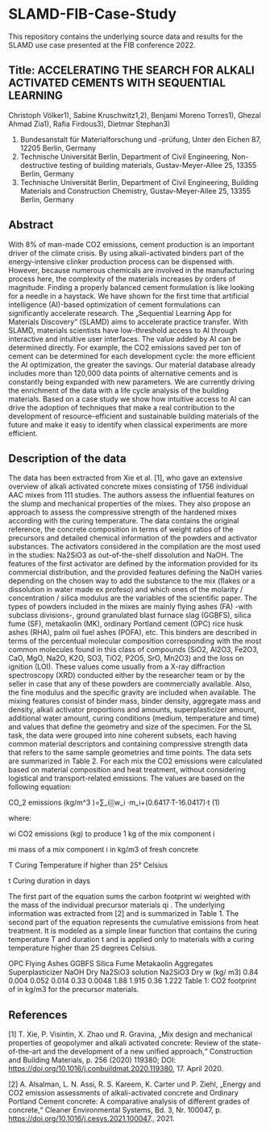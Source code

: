 # SLAMD-FIB-Case-Study

This repository contains the underlying source data and results for the SLAMD use case presented at the FIB conference 2022. 

## Title: ACCELERATING THE SEARCH FOR ALKALI ACTIVATED CEMENTS WITH SEQUENTIAL LEARNING 

Christoph Völker1), Sabine Kruschwitz1,2),  Benjami Moreno Torres1),  Ghezal Ahmad Zia1),  Rafia Firdous3), Dietmar Stephan3)
1) Bundesanstalt für Materialforschung und -prüfung, Unter den Eichen 87, 12205 Berlin, Germany
2) Technische Universität Berlin, Department of Civil Engineering, Non-destructive testing of building materials, Gustav-Meyer-Allee 25, 13355 Berlin, Germany
3) Technische Universität Berlin, Department of Civil Engineering, Building Materials and Construction Chemistry, Gustav-Meyer-Allee 25, 13355 Berlin, Germany


## Abstract

With 8% of man-made CO2 emissions, cement production is an important driver of the climate crisis. By using alkali-activated binders part of the energy-intensive clinker production process can be dispensed with. However, because numerous chemicals are involved in the manufacturing process here, the complexity of the materials increases by orders of magnitude. Finding a properly balanced cement formulation is like looking for a needle in a haystack. We have shown for the first time that artificial intelligence (AI)-based optimization of cement formulations can significantly accelerate research. 
The „Sequential Learning App for Materials Discovery“ (SLAMD) aims to accelerate practice transfer. With SLAMD, materials scientists have low-threshold access to AI through interactive and intuitive user interfaces. The value added by AI can be determined directly. For example, the CO2 emissions saved per ton of cement can be determined for each development cycle: the more efficient the AI optimization, the greater the savings. 
Our material database already includes more than 120,000 data points of alternative cements and is constantly being expanded with new parameters. We are currently driving the enrichment of the data with a life cycle analysis of the building materials. 
Based on a case study we show how intuitive access to AI can drive the adoption of techniques that make a real contribution to the development of resource-efficient and sustainable building materials of the future and make it easy to identify when classical experiments are more efficient.


## Description of the data

The data has been extracted from Xie et al. [1], who gave an extensive overview of alkali activated concrete mixes consisting of 1756 individual AAC mixes from 111 studies. The authors assess the influential features on the slump and mechanical properties of the mixes. They also propose an approach to assess the compressive strength of the hardened mixes according with the curing temperature.    The data contains the original reference, the concrete composition in terms of weight ratios of the precursors and detailed chemical information of the powders and activator substances. The activators considered in the compilation are the most used in the studies: Na2SiO3 as out-of-the-shelf dissolution and  NaOH. The features of the first activator are defined by the information provided for its commercial distribution, and the provided features defining the NaOH varies depending on the chosen way to add the substance to the mix (flakes or a dissolution in water made ex profeso) and which ones of the molarity / concentration / silica modulus are the variables of the scientific paper.
The types of powders included in the mixes are mainly flying ashes (FA) -with subclass divisions-, ground granulated blast furnace slag (GGBFS), silica fume (SF), metakaolin (MK), ordinary Portland cement (OPC) rice husk ashes (RHA), palm oil fuel ashes (POFA), etc. This binders are described in terms of the percentual molecular composition corresponding with the most common molecules found in this class of compounds (SiO2, Al2O3, Fe2O3, CaO, MgO, Na2O, K2O, SO3, TiO2, P2O5, SrO, Mn2O3)    and the loss on ignition (LOI).  These values come usually from a X-ray diffraction spectroscopy (XRD) conducted either by the researcher team or by the seller in case that any of these powders are commercially available. Also, the fine modulus and the specific gravity are included when available.
The mixing features consist of binder mass, binder density, aggregate mass and density, alkali activator proportions and amounts, superplasticizer amount, additional water amount, curing conditions (medium, temperature and time) and values that define the geometry and size of the specimen. 
For the SL task, the data were grouped into nine coherent subsets, each having common material descriptors and containing compressive strength data that refers to the same sample geometries and time points. The data sets are summarized in Table 2.
For each mix the CO2 emissions were calculated based on material composition and heat treatment, without considering logistical and transport-related emissions. The values are based on the following equation:

CO_2  emissions (kg/m^3 )=∑_i▒w_i ·m_i+(0.6417·T-16.0417)·t          				(1)

where:

wi   	CO2 emissions (kg) to produce 1 kg of the mix component i

mi   	mass of a mix component i in kg/m3 of fresh concrete

T  	Curing Temperature if higher than 25° Celsius

t 	Curing duration in days

The first part of the equation sums the carbon footprint wi weighted with the mass of the individual precursor materials qi . The underlying information was extracted from [2] and is summarized in Table 1. The second part of the equation represents the cumulative emissions from heat treatment. It is modeled as a simple linear function that contains the curing temperature T and duration t and is applied only to materials with a curing temperature higher than 25 degrees Celsius. 

OPC	Flying Ashes	GGBFS	Silica Fume	Metakaolin	Aggregates	Superplasticizer	NaOH  Dry	Na2SiO3 solution	Na2SiO3 Dry
w (kg/ m3)	0.84	0.004	0.052	0.014	0.33	0.0048	1.88	1.915	0.36	1.222
Table 1: CO2 footprint of in kg/m3 for the precursor materials. 

## References

[1] T. Xie, P. Visintin, X. Zhao und R. Gravina, „Mix design and mechanical properties of geopolymer and alkali activated concrete: Review of the state-of-the-art and the development of a new unified approach,“ Construction and Building Materials, p. 256 (2020) 119380; DOI: https://doi.org/10.1016/j.conbuildmat.2020.119380, 17. April 2020. 

[2] A. Alsalman, L. N. Assi, R. S. Kareem, K. Carter und P. Ziehl, „Energy and CO2 emission assessments of alkali-activated concrete and Ordinary Portland Cement concrete: A comparative analysis of different grades of concrete,“ Cleaner Environmental Systems, Bd. 3, Nr. 100047, p. https://doi.org/10.1016/j.cesys.2021.100047., 2021. 

